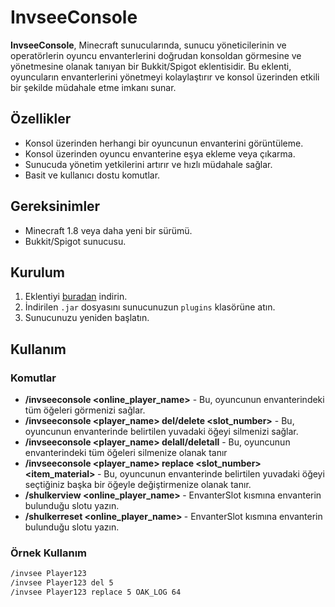 # InvseeConsole

**InvseeConsole**, Minecraft sunucularında, sunucu yöneticilerinin ve operatörlerin oyuncu envanterlerini doğrudan konsoldan görmesine ve yönetmesine olanak tanıyan bir Bukkit/Spigot eklentisidir. Bu eklenti, oyuncuların envanterlerini yönetmeyi kolaylaştırır ve konsol üzerinden etkili bir şekilde müdahale etme imkanı sunar.

## Özellikler

- Konsol üzerinden herhangi bir oyuncunun envanterini görüntüleme.
- Konsol üzerinden oyuncu envanterine eşya ekleme veya çıkarma.
- Sunucuda yönetim yetkilerini artırır ve hızlı müdahale sağlar.
- Basit ve kullanıcı dostu komutlar.

## Gereksinimler

- Minecraft 1.8 veya daha yeni bir sürümü.
- Bukkit/Spigot sunucusu.

## Kurulum

1. Eklentiyi [buradan](https://github.com/HaktanOzkan/InvseeConsole/releases) indirin.
2. İndirilen `.jar` dosyasını sunucunuzun `plugins` klasörüne atın.
3. Sunucunuzu yeniden başlatın.

## Kullanım

### Komutlar

- **/invseeconsole <online_player_name>** - Bu, oyuncunun envanterindeki tüm öğeleri görmenizi sağlar.
- **/invseeconsole <player_name> del/delete <slot_number>** - Bu, oyuncunun envanterinde belirtilen yuvadaki öğeyi silmenizi sağlar.
- **/invseeconsole <player_name> delall/deletall** - Bu, oyuncunun envanterindeki tüm öğeleri silmenize olanak tanır
- **/invseeconsole <player_name> replace <slot_number> <item_material> <amount>** - Bu, oyuncunun envanterinde belirtilen yuvadaki öğeyi seçtiğiniz başka bir öğeyle değiştirmenize olanak tanır.
- **/shulkerview <online_player_name> <inventorySlot>** - EnvanterSlot kısmına envanterin bulunduğu slotu yazın.
- **/shulkerreset <online_player_name> <inventorySlot>** - EnvanterSlot kısmına envanterin bulunduğu slotu yazın.

### Örnek Kullanım

```sh
/invsee Player123
/invsee Player123 del 5
/invsee Player123 replace 5 OAK_LOG 64
